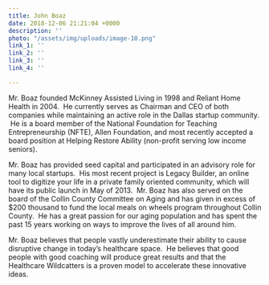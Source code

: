 ```yaml
---
title: John Boaz
date: 2018-12-06 21:21:04 +0000
description: ''
photo: "/assets/img/uploads/image-10.png"
link_1: ''
link_2: ''
link_3: ''
link_4: ''

---
```

Mr. Boaz founded McKinney Assisted Living in 1998 and Reliant Home Health in 2004.  He currently serves as Chairman and CEO of both companies while maintaining an active role in the Dallas startup community.  He is a board member of the National Foundation for Teaching Entrepreneurship (NFTE), Allen Foundation, and most recently accepted a board position at Helping Restore Ability (non-profit serving low income seniors).

Mr. Boaz has provided seed capital and participated in an advisory role for many local startups.  His most recent project is Legacy Builder, an online tool to digitize your life in a private family oriented community, which will have its public launch in May of 2013.  Mr. Boaz has also served on the board of the Collin County Committee on Aging and has given in excess of $200 thousand to fund the local meals on wheels program throughout Collin County.  He has a great passion for our aging population and has spent the past 15 years working on ways to improve the lives of all around him.

Mr. Boaz believes that people vastly underestimate their ability to cause disruptive change in today’s healthcare space.  He believes that good people with good coaching will produce great results and that the Healthcare Wildcatters is a proven model to accelerate these innovative ideas.
